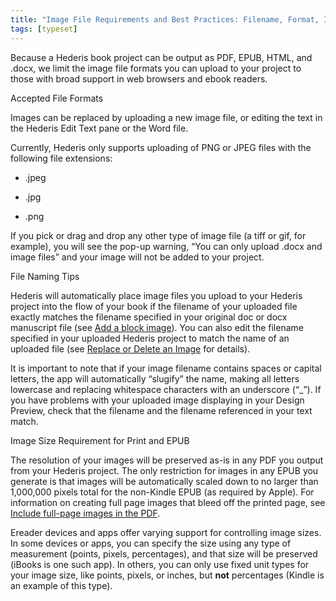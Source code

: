 ```yaml
---
title: "Image File Requirements and Best Practices: Filename, Format, Image Size"
tags: [typeset]
---
```

 
<html><body><section data-type="chapter" class="hsecchapter" data-hederis-type="hsecchapter" id="image_best_practices" data-pi-attrs="id: image_best_practices; data-tags: typeset;" role="doc-chapter" data-tags="typeset" data-author-name=" " data-book-title=" " title="Image File Requirements and Best Practices: Filename, Format, Image Size"><p class="hblkp" data-hederis-type="hblkp" id="pbavXQzfu">Because a Hederis book project can be output as PDF, EPUB, HTML, and .docx, we limit the image file formats you can upload to your project to those with broad support in web browsers and ebook readers. </p><p class="hblkh1" data-hederis-type="hblkh1" id="pwfPDBQXq">Accepted File Formats</p><p class="hblkp" data-hederis-type="hblkp" id="pPU2rlqSV">Images can be replaced by uploading a new image file, or editing the text in the Hederis Edit Text pane or the Word file.</p><p class="hblkp" data-hederis-type="hblkp" id="pYh1bzELM">Currently, Hederis only supports uploading of PNG or JPEG files with the following file extensions:</p><ul class="hwprbulletlist" data-hederis-type="hwprbulletlist" id="pF8XSjzzc"><li class="hblkuli" data-hederis-type="hblkuli" id="liUMuIVSoz"><p class="hblkuli" data-hederis-type="hblklip" id="pWx5GFXVJ">.jpeg</p></li><li class="hblkuli" data-hederis-type="hblkuli" id="liWYVASzfz"><p class="hblkuli" data-hederis-type="hblklip" id="p1os4Cii0">.jpg</p></li><li class="hblkuli" data-hederis-type="hblkuli" id="liJkeiA4C7"><p class="hblkuli" data-hederis-type="hblklip" id="pCJuLH89k">.png</p></li></ul><p class="hblkp" data-hederis-type="hblkp" id="p1UUkneU3">If you pick or drag and drop any other type of image file (a tiff or gif, for example), you will see the pop-up warning, &#8220;You can only upload .docx and image files&#8221; and your image will not be added to your project.</p><p class="hblkh1" data-hederis-type="hblkh1" id="puXd1yCdr">File Naming Tips</p><p class="hblkp" data-hederis-type="hblkp" id="p2GJkxm7x">Hederis will automatically place image files you upload to your Hederis project into the flow of your book if the filename of your uploaded file exactly matches the filename specified in your original doc or docx manuscript file (see <a href="{% link _docs/add-an-image.md %}" data-hederis-type="hspana" id="pdyuPbQly"><span class="Hyperlink" data-hederis-type="hspnspan" id="pTWtsjK7G">Add a block image</span></a>). You can also edit the filename specified in your uploaded Hederis project to match the name of an uploaded file (see <a href="{% link _docs/replace-an-image.md %}" data-hederis-type="hspana" id="pBUGtczI4"><span class="Hyperlink" data-hederis-type="hspnspan" id="pJPyRReZP">Replace or Delete an Image</span></a> for details). </p><p class="hblkp" data-hederis-type="hblkp" id="pBwe3YWV6">It is important to note that if your image filename contains spaces or capital letters, the app will automatically &#8220;slugify&#8221; the name, making all letters lowercase and replacing whitespace characters with an underscore (&#8220;_&#8221;). If you have problems with your uploaded image displaying in your Design Preview, check that the filename and the filename referenced in your text match.</p><p class="hblkh1" data-hederis-type="hblkh1" id="pY75qCpCn">Image Size Requirement for Print and EPUB</p><p class="hblkp" data-hederis-type="hblkp" id="pvsjTyqF6">The resolution of your images will be preserved as-is in any PDF you output from your Hederis project. The only restriction for images in any EPUB you generate is that images will be automatically scaled down to no larger than 1,000,000 pixels total for the non-Kindle EPUB (as required by Apple). For information on creating full page images that bleed off the printed page, see <a href="{% link _docs/include-full-page-images.md %}" data-hederis-type="hspana" id="pwBS2I3aE"><span class="Hyperlink" data-hederis-type="hspnspan" id="phHpFLjSi">Include full-page images in the PDF</span></a>.</p><p class="hblkp" data-hederis-type="hblkp" id="pAIS2e3yJ">Ereader devices and apps offer varying support for controlling image sizes. In some devices or apps, you can specify the size using any type of measurement (points, pixels, percentages), and that size will be preserved (iBooks is one such app). In others, you can only use fixed unit types for your image size, like points, pixels, or inches, but <strong data-hederis-type="hspanstrong" id="pODn53kmc">not</strong> percentages (Kindle is an example of this type). </p></section></body></html>
